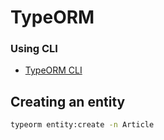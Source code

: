 # TypeORM

### Using CLI

* [TypeORM CLI](https://github.com/typeorm/typeorm/blob/master/docs/using-cli.md)

## Creating an entity

``` sh
typeorm entity:create -n Article
```


